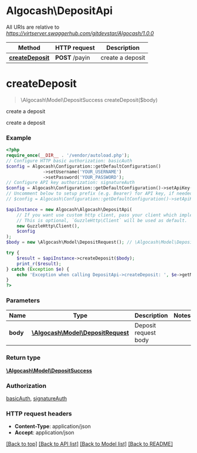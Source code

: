# Algocash\DepositApi

All URIs are relative to *https://virtserver.swaggerhub.com/gitdevstar/Algocash/1.0.0*

Method | HTTP request | Description
------------- | ------------- | -------------
[**createDeposit**](DepositApi.md#createdeposit) | **POST** /payin | create a deposit

# **createDeposit**
> \Algocash\Model\DepositSuccess createDeposit($body)

create a deposit

create a deposit

### Example
```php
<?php
require_once(__DIR__ . '/vendor/autoload.php');
// Configure HTTP basic authorization: basicAuth
$config = Algocash\Configuration::getDefaultConfiguration()
              ->setUsername('YOUR_USERNAME')
              ->setPassword('YOUR_PASSWORD');
// Configure API key authorization: signatureAuth
$config = Algocash\Configuration::getDefaultConfiguration()->setApiKey('API_ACCESS_TOKEN', 'YOUR_API_KEY');
// Uncomment below to setup prefix (e.g. Bearer) for API key, if needed
// $config = Algocash\Configuration::getDefaultConfiguration()->setApiKeyPrefix('API_ACCESS_TOKEN', 'Bearer');

$apiInstance = new Algocash\Algocash\DepositApi(
    // If you want use custom http client, pass your client which implements `GuzzleHttp\ClientInterface`.
    // This is optional, `GuzzleHttp\Client` will be used as default.
    new GuzzleHttp\Client(),
    $config
);
$body = new \Algocash\Model\DepositRequest(); // \Algocash\Model\DepositRequest | Deposit request body

try {
    $result = $apiInstance->createDeposit($body);
    print_r($result);
} catch (Exception $e) {
    echo 'Exception when calling DepositApi->createDeposit: ', $e->getMessage(), PHP_EOL;
}
?>
```

### Parameters

Name | Type | Description  | Notes
------------- | ------------- | ------------- | -------------
 **body** | [**\Algocash\Model\DepositRequest**](../Model/DepositRequest.md)| Deposit request body |

### Return type

[**\Algocash\Model\DepositSuccess**](../Model/DepositSuccess.md)

### Authorization

[basicAuth](../../README.md#basicAuth), [signatureAuth](../../README.md#signatureAuth)

### HTTP request headers

 - **Content-Type**: application/json
 - **Accept**: application/json

[[Back to top]](#) [[Back to API list]](../../README.md#documentation-for-api-endpoints) [[Back to Model list]](../../README.md#documentation-for-models) [[Back to README]](../../README.md)

